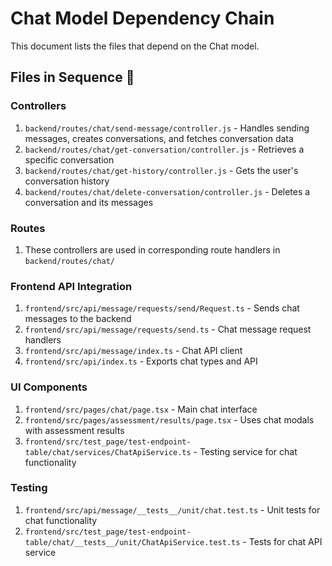 # Chat Model Dependency Chain

This document lists the files that depend on the Chat model.

## Files in Sequence 🔗

### Controllers
1. `backend/routes/chat/send-message/controller.js` - Handles sending messages, creates conversations, and fetches conversation data
2. `backend/routes/chat/get-conversation/controller.js` - Retrieves a specific conversation
3. `backend/routes/chat/get-history/controller.js` - Gets the user's conversation history
4. `backend/routes/chat/delete-conversation/controller.js` - Deletes a conversation and its messages

### Routes
1. These controllers are used in corresponding route handlers in `backend/routes/chat/`

### Frontend API Integration
1. `frontend/src/api/message/requests/send/Request.ts` - Sends chat messages to the backend
2. `frontend/src/api/message/requests/send.ts` - Chat message request handlers
3. `frontend/src/api/message/index.ts` - Chat API client
4. `frontend/src/api/index.ts` - Exports chat types and API

### UI Components
1. `frontend/src/pages/chat/page.tsx` - Main chat interface
2. `frontend/src/pages/assessment/results/page.tsx` - Uses chat modals with assessment results
3. `frontend/src/test_page/test-endpoint-table/chat/services/ChatApiService.ts` - Testing service for chat functionality

### Testing
1. `frontend/src/api/message/__tests__/unit/chat.test.ts` - Unit tests for chat functionality
2. `frontend/src/test_page/test-endpoint-table/chat/__tests__/unit/ChatApiService.test.ts` - Tests for chat API service 